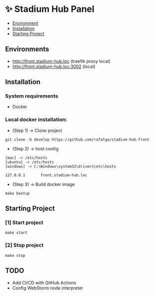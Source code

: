 # ✨ Stadium Hub Panel

- [Environment](##environment)
- [Installation](##installation)
- [Starting Project](##Starting)


## Environments
- http://front.stadium-hub.loc (traefik proxy local)
- http://front.stadium-hub.loc:3002 (local)

## Installation
### System requirements
- Docker

### Local docker installation:
- (Step 1) -> Clone project
```
git clone -b develop https://github.com/rafatga/stadium-hub-front
```
- (Step 2) -> host config
```
[mac] -> /etc/hosts
[ubuntu] -> /etc/hosts
[windows] -> C:\Windows\system32\drivers\etc\hosts

127.0.0.1       front.stadium-hub.loc
```
- (Step 3) -> Build docker image
```
make bootup
```

## Starting Project
### [1] Start project
```
make start
```
### [2] Stop project
```
make stop
```

## TODO
- Add CI/CD with GitHub Actions
- Config WebStorm node interpreter